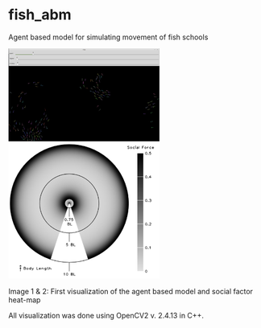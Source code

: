 # fish_abm
Agent based model for simulating movement of fish schools

<img src="https://github.com/fritzfrancisco/fish_abm/blob/workingbranch/screenshot_abm.png" width="300"> <img src="https://github.com/fritzfrancisco/fish_abm/blob/workingbranch/Social%20heat%20map.png" width="300">

Image 1 & 2: First visualization of the agent based model and social factor heat-map

All visualization was done using OpenCV2 v. 2.4.13 in C++.
